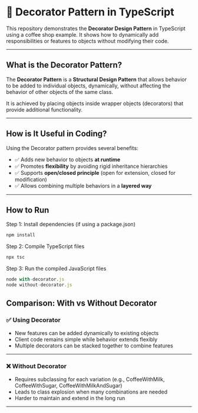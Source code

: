 # 🎨 Decorator Pattern in TypeScript

This repository demonstrates the **Decorator Design Pattern** in TypeScript using a coffee shop example. It shows how to dynamically add responsibilities or features to objects without modifying their code.

---

## What is the Decorator Pattern?

The **Decorator Pattern** is a **Structural Design Pattern** that allows behavior to be added to individual objects, dynamically, without affecting the behavior of other objects of the same class.  

It is achieved by placing objects inside wrapper objects (decorators) that provide additional functionality.

---

## How is It Useful in Coding?

Using the Decorator pattern provides several benefits:

- ✅ Adds new behavior to objects **at runtime**  
- ✅ Promotes **flexibility** by avoiding rigid inheritance hierarchies  
- ✅ Supports **open/closed principle** (open for extension, closed for modification)  
- ✅ Allows combining multiple behaviors in a **layered way**  

---
## How to Run

 Step 1: Install dependencies (if using a package.json)
```typescript
npm install
```
 Step 2: Compile TypeScript files
```typescript
npx tsc
```
 Step 3: Run the compiled JavaScript files

```typescript
node with-decorator.js
node without-decorator.js
```

## Comparison: With vs Without Decorator

### ✅ Using Decorator

- New features can be added dynamically to existing objects  
- Client code remains simple while behavior extends flexibly  
- Multiple decorators can be stacked together to combine features  

---

### ❌ Without Decorator

- Requires subclassing for each variation (e.g., CoffeeWithMilk, CoffeeWithSugar, CoffeeWithMilkAndSugar)  
- Leads to class explosion when many combinations are needed  
- Harder to maintain and extend in the long run  

---
